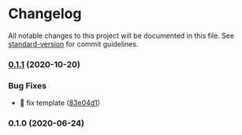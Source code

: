 # Changelog

All notable changes to this project will be documented in this file. See [standard-version](https://github.com/conventional-changelog/standard-version) for commit guidelines.

### [0.1.1](https://github.com/AElfProject/generator-aelf/compare/v0.1.0...v0.1.1) (2020-10-20)


### Bug Fixes

* 🐛 fix template ([83e04d1](https://github.com/AElfProject/generator-aelf/commit/83e04d1b37fc84a1887f5100088e2ebdb7fd447d))

### 0.1.0 (2020-06-24)
